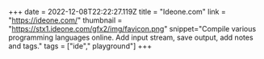 +++
date = 2022-12-08T22:22:27.119Z
title = "Ideone.com"
link = "https://ideone.com/"
thumbnail = "https://stx1.ideone.com/gfx2/img/favicon.png"
snippet="Compile various programming languages online. Add input stream, save output, add notes and tags."
tags = ["ide"," playground"]
+++
